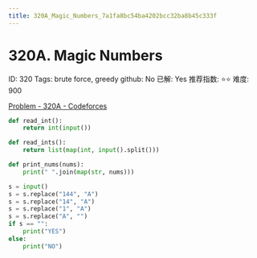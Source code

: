 ```yaml
---
title: 320A_Magic_Numbers_7a1fa8bc54ba4202bcc32ba8b45c333f
---
```


# 320A. Magic Numbers

ID: 320
Tags: brute force, greedy
github: No
已解: Yes
推荐指数: ⭐⭐
难度: 900

[Problem - 320A - Codeforces](https://codeforces.com/problemset/problem/320/A)

```python
def read_int():
    return int(input())

def read_ints():
    return list(map(int, input().split()))

def print_nums(nums):
    print(" ".join(map(str, nums)))

s = input()
s = s.replace("144", "A")
s = s.replace("14", "A")
s = s.replace("1", "A")
s = s.replace("A", "")
if s == "":
    print("YES")
else:
    print("NO")
```
